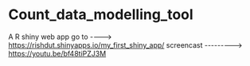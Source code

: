 # Count_data_modelling_tool
A R shiny web app
go to ---->
https://rishdut.shinyapps.io/my_first_shiny_app/
screencast --------->
https://youtu.be/bf48tiPZJ3M
